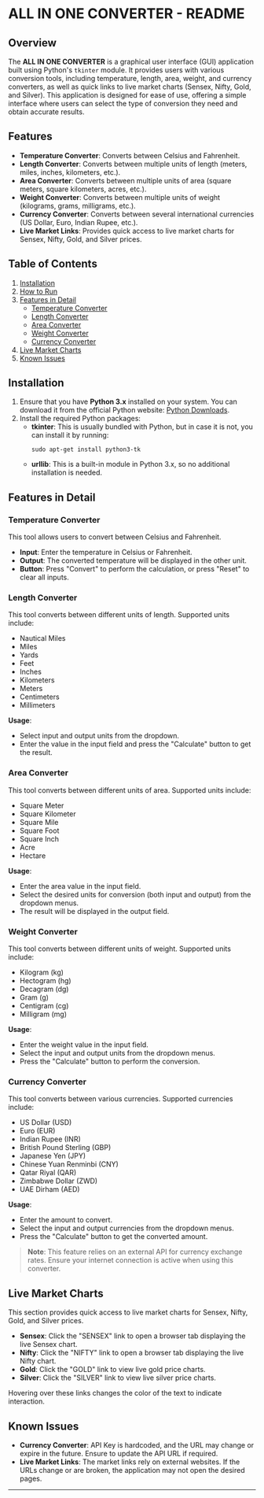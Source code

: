 # ALL IN ONE CONVERTER - README

## Overview

The **ALL IN ONE CONVERTER** is a graphical user interface (GUI) application built using Python's `tkinter` module. It provides users with various conversion tools, including temperature, length, area, weight, and currency converters, as well as quick links to live market charts (Sensex, Nifty, Gold, and Silver). This application is designed for ease of use, offering a simple interface where users can select the type of conversion they need and obtain accurate results.

## Features

- **Temperature Converter**: Converts between Celsius and Fahrenheit.
- **Length Converter**: Converts between multiple units of length (meters, miles, inches, kilometers, etc.).
- **Area Converter**: Converts between multiple units of area (square meters, square kilometers, acres, etc.).
- **Weight Converter**: Converts between multiple units of weight (kilograms, grams, milligrams, etc.).
- **Currency Converter**: Converts between several international currencies (US Dollar, Euro, Indian Rupee, etc.).
- **Live Market Links**: Provides quick access to live market charts for Sensex, Nifty, Gold, and Silver prices.

## Table of Contents

1. [Installation](#installation)
2. [How to Run](#how-to-run)
3. [Features in Detail](#features-in-detail)
   - [Temperature Converter](#temperature-converter)
   - [Length Converter](#length-converter)
   - [Area Converter](#area-converter)
   - [Weight Converter](#weight-converter)
   - [Currency Converter](#currency-converter)
4. [Live Market Charts](#live-market-charts)
5. [Known Issues](#known-issues)

## Installation

1. Ensure that you have **Python 3.x** installed on your system. You can download it from the official Python website: [Python Downloads](https://www.python.org/downloads/).
2. Install the required Python packages:
   - **tkinter**: This is usually bundled with Python, but in case it is not, you can install it by running:
     ```
     sudo apt-get install python3-tk
     ```
   - **urllib**: This is a built-in module in Python 3.x, so no additional installation is needed.


## Features in Detail

### Temperature Converter

This tool allows users to convert between Celsius and Fahrenheit.

- **Input**: Enter the temperature in Celsius or Fahrenheit.
- **Output**: The converted temperature will be displayed in the other unit.
- **Button**: Press "Convert" to perform the calculation, or press "Reset" to clear all inputs.

### Length Converter

This tool converts between different units of length. Supported units include:
- Nautical Miles
- Miles
- Yards
- Feet
- Inches
- Kilometers
- Meters
- Centimeters
- Millimeters

**Usage**:
- Select input and output units from the dropdown.
- Enter the value in the input field and press the "Calculate" button to get the result.

### Area Converter

This tool converts between different units of area. Supported units include:
- Square Meter
- Square Kilometer
- Square Mile
- Square Foot
- Square Inch
- Acre
- Hectare

**Usage**:
- Enter the area value in the input field.
- Select the desired units for conversion (both input and output) from the dropdown menus.
- The result will be displayed in the output field.

### Weight Converter

This tool converts between different units of weight. Supported units include:
- Kilogram (kg)
- Hectogram (hg)
- Decagram (dg)
- Gram (g)
- Centigram (cg)
- Milligram (mg)

**Usage**:
- Enter the weight value in the input field.
- Select the input and output units from the dropdown menus.
- Press the "Calculate" button to perform the conversion.

### Currency Converter

This tool converts between various currencies. Supported currencies include:
- US Dollar (USD)
- Euro (EUR)
- Indian Rupee (INR)
- British Pound Sterling (GBP)
- Japanese Yen (JPY)
- Chinese Yuan Renminbi (CNY)
- Qatar Riyal (QAR)
- Zimbabwe Dollar (ZWD)
- UAE Dirham (AED)

**Usage**:
- Enter the amount to convert.
- Select the input and output currencies from the dropdown menus.
- Press the "Calculate" button to get the converted amount.

> **Note**: This feature relies on an external API for currency exchange rates. Ensure your internet connection is active when using this converter.

## Live Market Charts

This section provides quick access to live market charts for Sensex, Nifty, Gold, and Silver prices.

- **Sensex**: Click the "SENSEX" link to open a browser tab displaying the live Sensex chart.
- **Nifty**: Click the "NIFTY" link to open a browser tab displaying the live Nifty chart.
- **Gold**: Click the "GOLD" link to view live gold price charts.
- **Silver**: Click the "SILVER" link to view live silver price charts.

Hovering over these links changes the color of the text to indicate interaction.

## Known Issues

- **Currency Converter**: API Key is hardcoded, and the URL may change or expire in the future. Ensure to update the API URL if required.
- **Live Market Links**: The market links rely on external websites. If the URLs change or are broken, the application may not open the desired pages.

---
